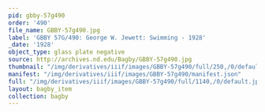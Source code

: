 ```yaml
---
pid: gbby-57g490
order: '490'
file_name: GBBY-57g490.jpg
label: 'GBBY 57G/490: George W. Jewett: Swimming - 1928'
_date: '1928'
object_type: glass plate negative
source: http://archives.nd.edu/Bagby/GBBY-57g490.jpg
thumbnail: "/img/derivatives/iiif/images/GBBY-57g490/full/250,/0/default.jpg"
manifest: "/img/derivatives/iiif/images/GBBY-57g490/manifest.json"
full: "/img/derivatives/iiif/images/GBBY-57g490/full/1140,/0/default.jpg"
layout: bagby_item
collection: bagby
---
```

